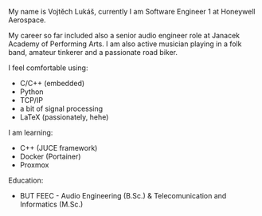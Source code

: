 My name is Vojtěch Lukáš, currently I am Software Engineer 1 at Honeywell Aerospace. 

My career so far included also a senior audio engineer role at Janacek Academy of Performing Arts. I am also active musician playing in a folk band, amateur tinkerer and a passionate road biker. 

I feel comfortable using:
- C/C++ (embedded)
- Python
- TCP/IP
- a bit of signal processing
- LaTeX (passionately, hehe)

I am learning:
- C++ (JUCE framework)
- Docker (Portainer)
- Proxmox

Education:
- BUT FEEC - Audio Engineering (B.Sc.) & Telecomunication and Informatics (M.Sc.)


<!---
voytex/voytex is a ✨ special ✨ repository because its `README.md` (this file) appears on your GitHub profile.
You can click the Preview link to take a look at your changes.
--->
